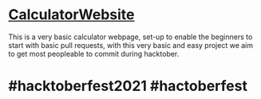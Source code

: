 # [CalculatorWebsite](https://ankitacode19.github.io/CalculatorWebsite/)
This is a very basic calculator webpage, set-up to enable the beginners to start with basic pull requests, with this very basic and easy project we aim to get most peopleable to commit during hacktober.
# #hacktoberfest2021 #hactoberfest
